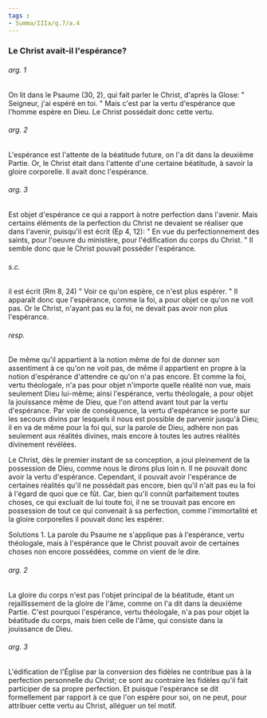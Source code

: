 ```yaml
---
tags : 
- Summa/IIIa/q.7/a.4
---
```


### Le Christ avait-il l'espérance?

###### arg. 1
On lit dans le Psaume (30, 2), qui fait parler le Christ, d'après la Glose: " Seigneur, j'ai espéré en toi. " Mais c'est par la vertu d'espérance que l'homme espère en Dieu. Le Christ possédait donc cette vertu. 

###### arg. 2
L'espérance est l'attente de la béatitude future, on l'a dit dans la deuxième Partie. Or, le Christ était dans l'attente d'une certaine béatitude, à savoir la gloire corporelle. Il avait donc l'espérance. 

###### arg. 3
Est objet d'espérance ce qui a rapport à notre perfection dans l'avenir. Mais certains éléments de la perfection du Christ ne devaient se réaliser que dans l'avenir, puisqu'il est écrit (Ep 4, 12): " En vue du perfectionnement des saints, pour l'oeuvre du ministère, pour l'édification du corps du Christ. " Il semble donc que le Christ pouvait posséder l'espérance. 

###### s.c.
il est écrit (Rm 8, 24) " Voir ce qu'on espère, ce n'est plus espérer. " Il apparaît donc que l'espérance, comme la foi, a pour objet ce qu'on ne voit pas. Or le Christ, n'ayant pas eu la foi, ne devait pas avoir non plus l'espérance. 

###### resp.
De même qu'il appartient à la notion même de foi de donner son assentiment à ce qu'on ne voit pas, de même il appartient en propre à la notion d'espérance d'attendre ce qu'on n'a pas encore. Et comme la foi, vertu théologale, n'a pas pour objet n'importe quelle réalité non vue, mais seulement Dieu lui-même; ainsi l'espérance, vertu théologale, a pour objet la jouissance même de Dieu, que l'on attend avant tout par la vertu d'espérance. Par voie de conséquence, la vertu d'espérance se porte sur les secours divins par lesquels il nous est possible de parvenir jusqu'à Dieu; il en va de même pour la foi qui, sur la parole de Dieu, adhère non pas seulement aux réalités divines, mais encore à toutes les autres réalités divinement révélées. 

Le Christ, dès le premier instant de sa conception, a joui pleinement de la possession de Dieu, comme nous le dirons plus loin n. Il ne pouvait donc avoir la vertu d'espérance. Cependant, il pouvait avoir l'espérance de certaines réalités qu'il ne possédait pas encore, bien qu'il n'ait pas eu la foi à l'égard de quoi que ce fût. Car, bien qu'il connût parfaitement toutes choses, ce qui excluait de lui toute foi, il ne se trouvait pas encore en possession de tout ce qui convenait à sa perfection, comme l'immortalité et la gloire corporelles il pouvait donc les espérer. 

Solutions 1. La parole du Psaume ne s'applique pas à l'espérance, vertu théologale, mais à l'espérance que le Christ pouvait avoir de certaines choses non encore possédées, comme on vient de le dire. 

###### arg. 2
La gloire du corps n'est pas l'objet principal de la béatitude, étant un rejaillissement de la gloire de l'âme, comme on l'a dit dans la deuxième Partie. C'est pourquoi l'espérance, vertu théologale, n'a pas pour objet la béatitude du corps, mais bien celle de l'âme, qui consiste dans la jouissance de Dieu. 

###### arg. 3
L'édification de l'Église par la conversion des fidèles ne contribue pas à la perfection personnelle du Christ; ce sont au contraire les fidèles qu'il fait participer de sa propre perfection. Et puisque l'espérance se dit formellement par rapport à ce que l'on espère pour soi, on ne peut, pour attribuer cette vertu au Christ, alléguer un tel motif. 

